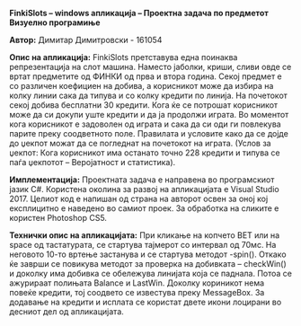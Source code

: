 **FinkiSlots – windows апликација – Проектна задача по предметот Визуелно програмиње**

   **Автор:** Димитар Димитровски - 161054
   
   **Опис на апликација:** FinkiSlots претставува една поинаква репрезентација на слот машина. Наместо јаболки, криши, сливи овде се вртат предметите од ФИНКИ од прва и втора година. Секој предмет е со различен коефициен на добива, а корисникот може да избира на колку линии сака да типува и со колку кредити по линија. На почетокот секој добива бесплатни 30 кредити. Кога ќе се потрошат корисникот може да си докупи уште кредити и да ја продолжи играта. Во моментот кога корисникот е задоволен од играта и сака да си оди ги повлекува парите преку соодветното поле. Правилата и условите како да се дојде до џекпот можат да се погледнат на почетокот на играта. (Услов за џекпот: Кога корисникот има останато точно 228 кредити и типува се паѓа џекпотот – Веројатност и статистика).
   
   **Имплементација:** Проектната задача е направена во програмскиот јазик C#. Користена околина за развој на апликацијата е Visual Studio 2017. Целиот код е напишан од страна на авторот освен за оној кој експлицитно е наведено во самиот проек. За обработка на сликите е користен Photoshop CS5. 
   
   **Технички опис на апликацијата:** При кликање на копчето BET или на space од тастатурата, се стартува тајмерот со интервал од 70мс. На неговото 10-то вртење застанува и се стартува методот -spin(). Откако ќе заврши се повикува методот за проверка на добивката – checkWin() и доколку има добивка се обележува линијата која се паднала. Потоа се ажурираат полињата Balance и LastWin. Доколку кориникот нема повеќе кредити, тој соодвето се известува преку MessageBox. За додавање на кредити и исплата се користат двете икони лоцирани во десниот дел од апликацијата. 
